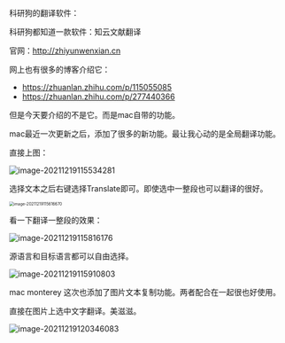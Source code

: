 科研狗的翻译软件：

科研狗都知道一款软件：知云文献翻译

官网：http://zhiyunwenxian.cn

网上也有很多的博客介绍它：

- https://zhuanlan.zhihu.com/p/115055085
- https://zhuanlan.zhihu.com/p/277440366

但是今天要介绍的不是它。而是mac自带的功能。

mac最近一次更新之后，添加了很多的新功能。最让我心动的是全局翻译功能。

直接上图：

![image-20211219115534281](https://cdn.jsdelivr.net/gh/dlagez/img@master/image-20211219115534281.png)

选择文本之后右键选择Translate即可。即使选中一整段也可以翻译的很好。

<img src="https://cdn.jsdelivr.net/gh/dlagez/img@master/image-20211219115616670.png" alt="image-20211219115616670" style="zoom:50%;" />

看一下翻译一整段的效果：

![image-20211219115816176](https://cdn.jsdelivr.net/gh/dlagez/img@master/image-20211219115816176.png)



源语言和目标语言都可以自由选择。

![image-20211219115910803](https://cdn.jsdelivr.net/gh/dlagez/img@master/image-20211219115910803.png)



mac monterey 这次也添加了图片文本复制功能。两者配合在一起很也好使用。

直接在图片上选中文字翻译。美滋滋。

![image-20211219120346083](https://cdn.jsdelivr.net/gh/dlagez/img@master/image-20211219120346083.png)